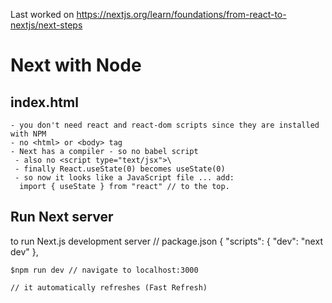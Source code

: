 Last worked on https://nextjs.org/learn/foundations/from-react-to-nextjs/next-steps
# Next with Node
## index.html
    - you don't need react and react-dom scripts since they are installed with NPM
    - no <html> or <body> tag
    - Next has a compiler - so no babel script
     - also no <script type="text/jsx">\
     - finally React.useState(0) becomes useState(0)
     - so now it looks like a JavaScript file ... add:
      import { useState } from "react" // to the top.


## Run Next server
to run Next.js development server 
  // package.json
    {
        "scripts": {
            "dev": "next dev"
    },

    $npm run dev // navigate to localhost:3000
    
    // it automatically refreshes (Fast Refresh)
